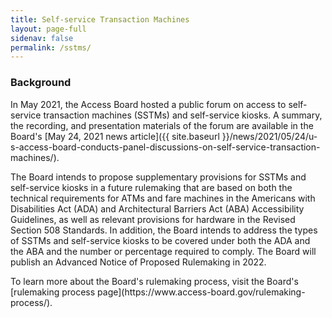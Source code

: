 ```yaml
---
title: Self-service Transaction Machines
layout: page-full
sidenav: false
permalink: /sstms/
--- 
```


### Background

In May 2021, the Access Board hosted a public forum on access to self-service transaction machines (SSTMs) and self-service kiosks. A summary, the recording, and presentation materials of the forum are available in the Board's [May 24, 2021 news article]({{ site.baseurl }}/news/2021/05/24/u-s-access-board-conducts-panel-discussions-on-self-service-transaction-machines/).

The Board intends to propose supplementary provisions for SSTMs and self-service kiosks in a future rulemaking that are based on both the technical requirements for ATMs and fare machines in the Americans with Disabilities Act (ADA) and Architectural Barriers Act (ABA) Accessibility Guidelines, as well as relevant provisions for hardware in the Revised Section 508 Standards. In addition, the Board intends to address the types of SSTMs and self-service kiosks to be covered under both the ADA and the ABA and the number or percentage required to comply. The Board will publish an Advanced Notice of Proposed Rulemaking in 2022.

<p>To learn more about the Board's rulemaking process, visit the Board's [rulemaking process page](https://www.access-board.gov/rulemaking-process/).
